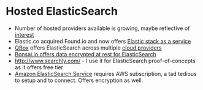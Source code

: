 # Hosted ElasticSearch #

* Number of hosted providers available is growing, maybe reflective of <a href="https://www.google.com/trends/explore?q=elasticsearch" target="_blank">interest</a>
* Elastic.co acquired Found.io and now offers <a href="https://www.elastic.co/cloud" target="_blank">Elastic stack as a service</a>
* <a href="https://qbox.io/" target="_blank">QBox</a> offers ElasticSearch across multiple <a href="http://status.qbox.io/" target="_blank">cloud providers</a>
* <a href="https://bonsai.io/2015/10/26/bonsai-security" target="_blank">Bonsai.io offers data encrypted at rest for ElasticSearch</a>
* http://www.searchly.com/ - I use it for ElasticSearch proof-of-concepts as it offers free tier
* <a href="https://aws.amazon.com/elasticsearch-service/" target="_blank">Amazon ElasticSearch Service</a> requires AWS subscription, a tad tedious to setup and to connect. Offers encryption as well.